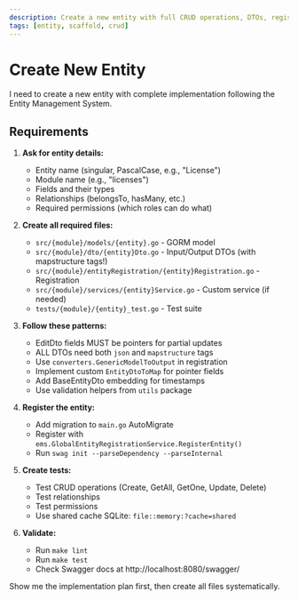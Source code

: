 ```yaml
---
description: Create a new entity with full CRUD operations, DTOs, registration, and tests
tags: [entity, scaffold, crud]
---
```


# Create New Entity

I need to create a new entity with complete implementation following the Entity Management System.

## Requirements

1. **Ask for entity details:**
   - Entity name (singular, PascalCase, e.g., "License")
   - Module name (e.g., "licenses")
   - Fields and their types
   - Relationships (belongsTo, hasMany, etc.)
   - Required permissions (which roles can do what)

2. **Create all required files:**
   - `src/{module}/models/{entity}.go` - GORM model
   - `src/{module}/dto/{entity}Dto.go` - Input/Output DTOs (with mapstructure tags!)
   - `src/{module}/entityRegistration/{entity}Registration.go` - Registration
   - `src/{module}/services/{entity}Service.go` - Custom service (if needed)
   - `tests/{module}/{entity}_test.go` - Test suite

3. **Follow these patterns:**
   - EditDto fields MUST be pointers for partial updates
   - ALL DTOs need both `json` and `mapstructure` tags
   - Use `converters.GenericModelToOutput` in registration
   - Implement custom `EntityDtoToMap` for pointer fields
   - Add BaseEntityDto embedding for timestamps
   - Use validation helpers from `utils` package

4. **Register the entity:**
   - Add migration to `main.go` AutoMigrate
   - Register with `ems.GlobalEntityRegistrationService.RegisterEntity()`
   - Run `swag init --parseDependency --parseInternal`

5. **Create tests:**
   - Test CRUD operations (Create, GetAll, GetOne, Update, Delete)
   - Test relationships
   - Test permissions
   - Use shared cache SQLite: `file::memory:?cache=shared`

6. **Validate:**
   - Run `make lint`
   - Run `make test`
   - Check Swagger docs at http://localhost:8080/swagger/

Show me the implementation plan first, then create all files systematically.
